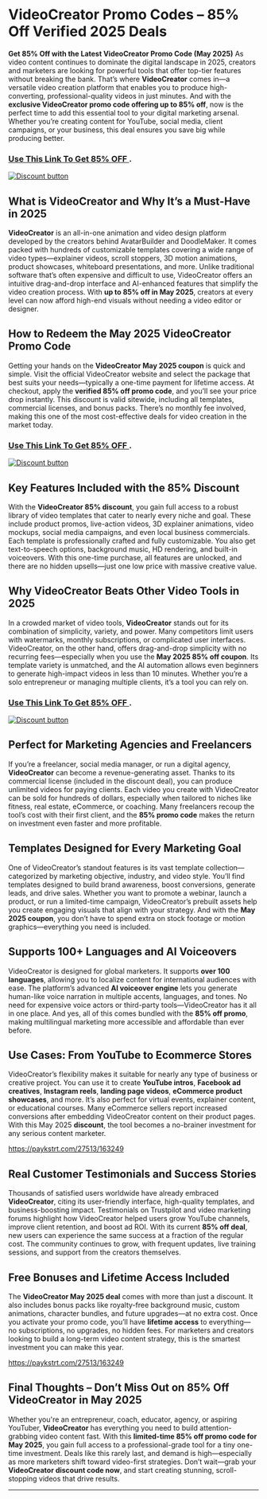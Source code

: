 # VideoCreator Promo Codes – 85% Off Verified  2025 Deals

**Get 85% Off with the Latest VideoCreator Promo Code (May 2025)**
As video content continues to dominate the digital landscape in 2025, creators and marketers are looking for powerful tools that offer top-tier features without breaking the bank. That’s where **VideoCreator** comes in—a versatile video creation platform that enables you to produce high-converting, professional-quality videos in just minutes. And with the **exclusive VideoCreator promo code offering up to 85% off**, now is the perfect time to add this essential tool to your digital marketing arsenal. Whether you’re creating content for YouTube, social media, client campaigns, or your business, this deal ensures you save big while producing better.
### [Use This Link To Get 85% OFF ](https://paykstrt.com/27513/163249).

[![Discount button](https://github.com/user-attachments/assets/d84d81bf-3162-482e-9e2e-e24303a0283e)](https://paykstrt.com/27513/163249)


## **What is VideoCreator and Why It’s a Must-Have in 2025**

**VideoCreator** is an all-in-one animation and video design platform developed by the creators behind AvatarBuilder and DoodleMaker. It comes packed with hundreds of customizable templates covering a wide range of video types—explainer videos, scroll stoppers, 3D motion animations, product showcases, whiteboard presentations, and more. Unlike traditional software that’s often expensive and difficult to use, VideoCreator offers an intuitive drag-and-drop interface and AI-enhanced features that simplify the video creation process. With **up to 85% off in May 2025**, creators at every level can now afford high-end visuals without needing a video editor or designer.

## **How to Redeem the May 2025 VideoCreator Promo Code**

Getting your hands on the **VideoCreator May 2025 coupon** is quick and simple. Visit the official VideoCreator website and select the package that best suits your needs—typically a one-time payment for lifetime access. At checkout, apply the **verified 85% off promo code**, and you’ll see your price drop instantly. This discount is valid sitewide, including all templates, commercial licenses, and bonus packs. There’s no monthly fee involved, making this one of the most cost-effective deals for video creation in the market today.
### [Use This Link To Get 85% OFF ](https://paykstrt.com/27513/163249).

[![Discount button](https://github.com/user-attachments/assets/5ec38ff9-b6fa-44c0-82de-3ca3312befb1)](https://paykstrt.com/27513/163249)


## **Key Features Included with the 85% Discount**

With the **VideoCreator 85% discount**, you gain full access to a robust library of video templates that cater to nearly every niche and goal. These include product promos, live-action videos, 3D explainer animations, video mockups, social media campaigns, and even local business commercials. Each template is professionally crafted and fully customizable. You also get text-to-speech options, background music, HD rendering, and built-in voiceovers. With this one-time purchase, all features are unlocked, and there are no hidden upsells—just one low price with massive creative value.

## **Why VideoCreator Beats Other Video Tools in 2025**

In a crowded market of video tools, **VideoCreator** stands out for its combination of simplicity, variety, and power. Many competitors limit users with watermarks, monthly subscriptions, or complicated user interfaces. VideoCreator, on the other hand, offers drag-and-drop simplicity with no recurring fees—especially when you use the **May 2025 85% off coupon**. Its template variety is unmatched, and the AI automation allows even beginners to generate high-impact videos in less than 10 minutes. Whether you’re a solo entrepreneur or managing multiple clients, it’s a tool you can rely on.
### [Use This Link To Get 85% OFF ](https://paykstrt.com/27513/163249).


[![Discount button](https://github.com/user-attachments/assets/d289ef16-272b-4532-a7fc-044ac98cddcc)](https://paykstrt.com/27513/163249)

## **Perfect for Marketing Agencies and Freelancers**

If you’re a freelancer, social media manager, or run a digital agency, **VideoCreator** can become a revenue-generating asset. Thanks to its commercial license (included in the discount deal), you can produce unlimited videos for paying clients. Each video you create with VideoCreator can be sold for hundreds of dollars, especially when tailored to niches like fitness, real estate, eCommerce, or coaching. Many freelancers recoup the tool’s cost with their first client, and the **85% promo code** makes the return on investment even faster and more profitable.

## **Templates Designed for Every Marketing Goal**

One of VideoCreator’s standout features is its vast template collection—categorized by marketing objective, industry, and video style. You’ll find templates designed to build brand awareness, boost conversions, generate leads, and drive sales. Whether you want to promote a webinar, launch a product, or run a limited-time campaign, VideoCreator’s prebuilt assets help you create engaging visuals that align with your strategy. And with the **May 2025 coupon**, you don’t have to spend extra on stock footage or motion graphics—everything you need is included.

## **Supports 100+ Languages and AI Voiceovers**

VideoCreator is designed for global marketers. It supports **over 100 languages**, allowing you to localize content for international audiences with ease. The platform’s advanced **AI voiceover engine** lets you generate human-like voice narration in multiple accents, languages, and tones. No need for expensive voice actors or third-party tools—VideoCreator has it all in one place. And yes, all of this comes bundled with the **85% off promo**, making multilingual marketing more accessible and affordable than ever before.

## **Use Cases: From YouTube to Ecommerce Stores**

VideoCreator’s flexibility makes it suitable for nearly any type of business or creative project. You can use it to create **YouTube intros**, **Facebook ad creatives**, **Instagram reels**, **landing page videos**, **eCommerce product showcases**, and more. It’s also perfect for virtual events, explainer content, or educational courses. Many eCommerce sellers report increased conversions after embedding VideoCreator content on their product pages. With this May 2025 **discount**, the tool becomes a no-brainer investment for any serious content marketer.

https://paykstrt.com/27513/163249
## **Real Customer Testimonials and Success Stories**

Thousands of satisfied users worldwide have already embraced **VideoCreator**, citing its user-friendly interface, high-quality templates, and business-boosting impact. Testimonials on Trustpilot and video marketing forums highlight how VideoCreator helped users grow YouTube channels, improve client retention, and boost ad ROI. With its current **85% off deal**, new users can experience the same success at a fraction of the regular cost. The community continues to grow, with frequent updates, live training sessions, and support from the creators themselves.

## **Free Bonuses and Lifetime Access Included**

The **VideoCreator May 2025 deal** comes with more than just a discount. It also includes bonus packs like royalty-free background music, custom animations, character bundles, and future upgrades—at no extra cost. Once you activate your promo code, you’ll have **lifetime access** to everything—no subscriptions, no upgrades, no hidden fees. For marketers and creators looking to build a long-term video content strategy, this is the smartest investment you can make this year.

https://paykstrt.com/27513/163249
## **Final Thoughts – Don’t Miss Out on 85% Off VideoCreator in May 2025**

Whether you're an entrepreneur, coach, educator, agency, or aspiring YouTuber, **VideoCreator** has everything you need to build attention-grabbing video content fast. With this **limited-time 85% off promo code for May 2025**, you gain full access to a professional-grade tool for a tiny one-time investment. Deals like this rarely last, and demand is high—especially as more marketers shift toward video-first strategies. Don’t wait—grab your **VideoCreator discount code now**, and start creating stunning, scroll-stopping videos that drive results.

---
